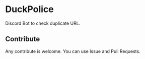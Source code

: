 # DuckPolice

Discord Bot to check duplicate URL.

## Contribute

Any contribute is welcome.
You can use Issue and Pull Requests.
